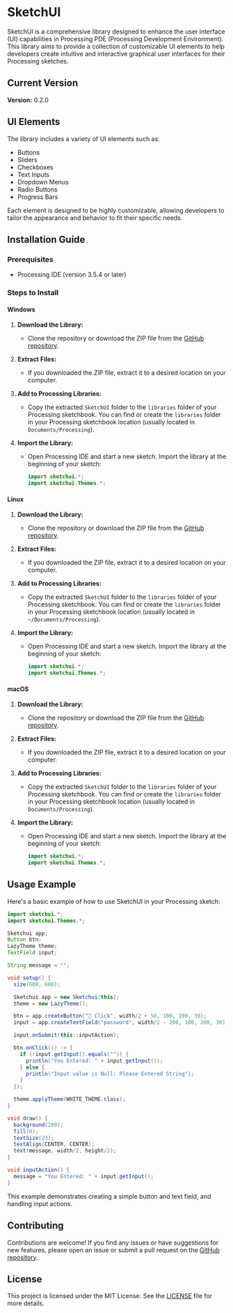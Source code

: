 # SketchUI

SketchUI is a comprehensive library designed to enhance the user interface (UI) capabilities in Processing PDE (Processing Development Environment). This library aims to provide a collection of customizable UI elements to help developers create intuitive and interactive graphical user interfaces for their Processing sketches.

## Current Version
**Version:** 0.2.0

## UI Elements
The library includes a variety of UI elements such as:
- Buttons
- Sliders
- Checkboxes
- Text Inputs
- Dropdown Menus
- Radio Buttons
- Progress Bars

Each element is designed to be highly customizable, allowing developers to tailor the appearance and behavior to fit their specific needs.

## Installation Guide

### Prerequisites
- Processing IDE (version 3.5.4 or later)

### Steps to Install

#### Windows
1. **Download the Library:**
   - Clone the repository or download the ZIP file from the [GitHub repository](https://github.com/CuriousDev101/SketchUI).

2. **Extract Files:**
   - If you downloaded the ZIP file, extract it to a desired location on your computer.

3. **Add to Processing Libraries:**
   - Copy the extracted `SketchUI` folder to the `libraries` folder of your Processing sketchbook. You can find or create the `libraries` folder in your Processing sketchbook location (usually located in `Documents/Processing`).

4. **Import the Library:**
   - Open Processing IDE and start a new sketch. Import the library at the beginning of your sketch:
     ```java
     import sketchui.*;
     import sketchui.Themes.*;
     ```

#### Linux
1. **Download the Library:**
   - Clone the repository or download the ZIP file from the [GitHub repository](https://github.com/CuriousDev101/SketchUI).

2. **Extract Files:**
   - If you downloaded the ZIP file, extract it to a desired location on your computer.

3. **Add to Processing Libraries:**
   - Copy the extracted `SketchUI` folder to the `libraries` folder of your Processing sketchbook. You can find or create the `libraries` folder in your Processing sketchbook location (usually located in `~/Documents/Processing`).

4. **Import the Library:**
   - Open Processing IDE and start a new sketch. Import the library at the beginning of your sketch:
     ```java
     import sketchui.*;
     import sketchui.Themes.*;
     ```

#### macOS
1. **Download the Library:**
   - Clone the repository or download the ZIP file from the [GitHub repository](https://github.com/CuriousDev101/SketchUI).

2. **Extract Files:**
   - If you downloaded the ZIP file, extract it to a desired location on your computer.

3. **Add to Processing Libraries:**
   - Copy the extracted `SketchUI` folder to the `libraries` folder of your Processing sketchbook. You can find or create the `libraries` folder in your Processing sketchbook location (usually located in `Documents/Processing`).

4. **Import the Library:**
   - Open Processing IDE and start a new sketch. Import the library at the beginning of your sketch:
     ```java
     import sketchui.*;
     import sketchui.Themes.*;
     ```

## Usage Example
Here's a basic example of how to use SketchUI in your Processing sketch:

```java
import sketchui.*;
import sketchui.Themes.*;

Sketchui app;
Button btn;
LazyTheme theme;
TextField input;

String message = "";

void setup() {
  size(600, 600);

  Sketchui app = new Sketchui(this);
  theme = new LazyTheme();

  btn = app.createButton("󰳽 Click", width/2 + 50, 100, 100, 30);
  input = app.createTextField("password", width/2 - 200, 100, 200, 30);

  input.onSubmit(this::inputAction);

  btn.onClick(() -> {
    if (!input.getInput().equals("")) {
      println("You Entered: " + input.getInput());
    } else {
      println("Input value is Null: Please Entered String");
    }
  });

  theme.applyTheme(WHITE_THEME.class);
}

void draw() {
  background(200);
  fill(0);
  textSize(23);
  textAlign(CENTER, CENTER);
  text(message, width/2, height/2);
}

void inputAction() {
  message = "You Entered: " + input.getInput();
}
```

This example demonstrates creating a simple button and text field, and handling input actions.

## Contributing
Contributions are welcome! If you find any issues or have suggestions for new features, please open an issue or submit a pull request on the [GitHub repository](https://github.com/CuriousDev101/SketchUI).

## License
This project is licensed under the MIT License. See the [LICENSE](LICENSE) file for more details.
